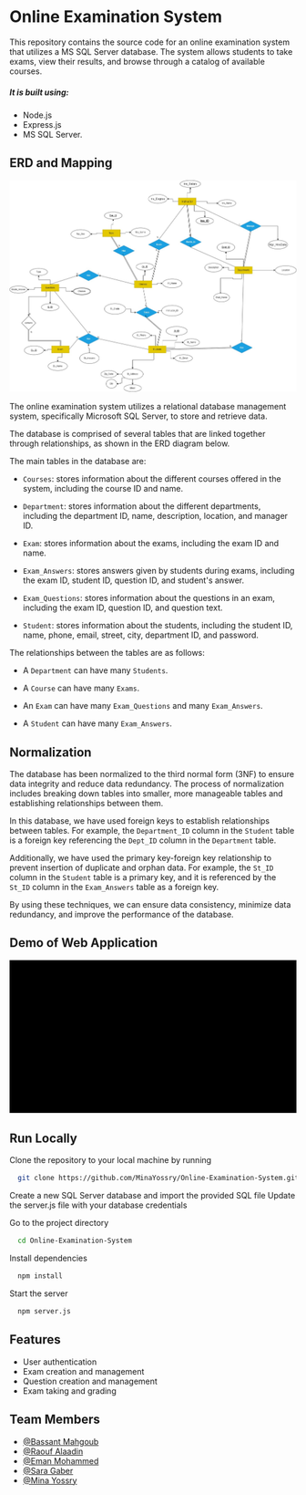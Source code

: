 # Online Examination System

This repository contains the source code for an online examination system that utilizes a MS SQL Server database. The system allows students to take exams, view their results, and browse through a catalog of available courses.

##### It is built using:

- Node.js
- Express.js
- MS SQL Server.

## ERD and Mapping

![](https://github.com/MinaYossry/Online-Examination-System/blob/master/ERD%20and%20Mapping/ERD.jpg)


The online examination system utilizes a relational database management system, specifically Microsoft SQL Server, to store and retrieve data.

The database is comprised of several tables that are linked together through relationships, as shown in the ERD diagram below.

The main tables in the database are:

- `Courses`: stores information about the different courses offered in the system, including the course ID and name.

- `Department`: stores information about the different departments, including the department ID, name, description, location, and manager ID.

- `Exam`: stores information about the exams, including the exam ID and name.

- `Exam_Answers`: stores answers given by students during exams, including the exam ID, student ID, question ID, and student's answer.

- `Exam_Questions`: stores information about the questions in an exam, including the exam ID, question ID, and question text.

- `Student`: stores information about the students, including the student ID, name, phone, email, street, city, department ID, and password.

The relationships between the tables are as follows:

- A `Department` can have many `Students`.

- A `Course` can have many `Exams`.

- An `Exam` can have many `Exam_Questions` and many `Exam_Answers`.

- A `Student` can have many `Exam_Answers`.

## Normalization

The database has been normalized to the third normal form (3NF) to ensure data integrity and reduce data redundancy. The process of normalization includes breaking down tables into smaller, more manageable tables and establishing relationships between them.

In this database, we have used foreign keys to establish relationships between tables. For example, the `Department_ID` column in the `Student` table is a foreign key referencing the `Dept_ID` column in the `Department` table.

Additionally, we have used the primary key-foreign key relationship to prevent insertion of duplicate and orphan data. For example, the `St_ID` column in the `Student` table is a primary key, and it is referenced by the `St_ID` column in the `Exam_Answers` table as a foreign key.

By using these techniques, we can ensure data consistency, minimize data redundancy, and improve the performance of the database.

## Demo of Web Application

![](https://github.com/MinaYossry/Online-Examination-System/blob/master/Application%20Demo.gif)

## Run Locally

Clone the repository to your local machine by running

```bash
  git clone https://github.com/MinaYossry/Online-Examination-System.git
```

Create a new SQL Server database and import the provided SQL file
Update the server.js file with your database credentials

Go to the project directory

```bash
  cd Online-Examination-System
```

Install dependencies

```bash
  npm install
```

Start the server

```bash
  npm server.js
```

## Features

- User authentication
- Exam creation and management
- Question creation and management
- Exam taking and grading

## Team Members

- [@Bassant Mahgoub](https://github.com/Bassant557)
- [@Raouf Alaadin](https://github.com/RaoufAlaadin)
- [@Eman Mohammed](https://github.com/eman120)
- [@Sara Gaber](https://github.com/SaraGaber19)
- [@Mina Yossry](https://github.com/MinaYossry)

